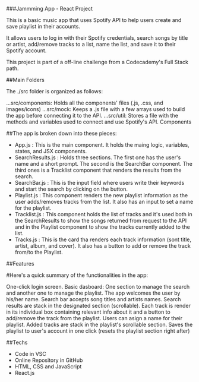 ###Jammming App - React Project

This is a basic music app that uses Spotify API to help users create and save playlist in their accounts.

It allows users to log in with their Spotify credentials, search songs by title or artist, add/remove tracks to a list, name the list, and save it to their Spotify account.

This project is part of a off-line challenge from a Codecademy's Full Stack path.

##Main Folders

The ./src folder is organized as follows:

...src/components: Holds all the components' files (.js, .css, and images/icons)
...src/mock: Keeps a .js file with a few arrays used to build the app before connecting it to the API.
...src/util: Stores a file with the methods and variables used to connect and use Spotify's API.
Components

##The app is broken down into these pieces:

+ App.js : This is the main component. It holds the maing logic, variables, states, and JSX components.
+ SearchResults.js : Holds three sections. The first one has the user's name and a short prompt. The second is the SearchBar component. The third ones is a Tracklist component that renders the results from the search.
+ SearchBar.js : This is the input field where users write their keywords and start the search by clicking on the button.
+ Playlist.js : This component renders the new playlist information as the user adds/removes tracks from the list. It also has an input to set a name for the playlist.
+ Tracklist.js : This component holds the list of tracks and it's used both in the SearchResults to show the songs returned from request to the API and in the Playlist component to show the tracks currently added to the list.
+ Tracks.js : This is the card tha renders each track information (sont title, artist, album, and cover). It also has a button to add or remove the track from/to the Playlist.

##Features

#Here's a quick summary of the functionalities in the app:

One-click login screen.
Basic dasboard: One section to manage the search and another one to manage the playlist.
The app welcomes the user by his/her name.
Search bar accepts song titles and artists names.
Search results are stack in the designated section (scrollable).
Each track is render in its individual box containing relevant info about it and a button to add/remove the track from the playlist.
Users can asign a name for their playlist.
Added tracks are stack in the playlist's scrollable section.
Saves the playlist to user's account in one click (resets the playlist section right after)

##Techs

- Code in VSC
- Online Repository in GitHub
- HTML, CSS and JavaScript
- React.js

